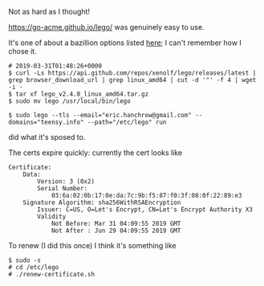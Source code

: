Not as hard as I thought!

https://go-acme.github.io/lego/ was genuinely easy to use.

It's one of about a bazillion options listed [here](https://letsencrypt.org/docs/client-options/); I can't remember how I chose it.

    # 2019-03-31T01:48:26+0000
    $ curl -Ls https://api.github.com/repos/xenolf/lego/releases/latest | grep browser_download_url | grep linux_amd64 | cut -d '"' -f 4 | wget -i -
    $ tar xf lego_v2.4.0_linux_amd64.tar.gz
    $ sudo mv lego /usr/local/bin/lego

    $ sudo lego --tls --email="eric.hanchrow@gmail.com" --domains="teensy.info" --path="/etc/lego" run

did what it's sposed to.

The certs expire quickly: currently the cert looks like

    Certificate:
        Data:
            Version: 3 (0x2)
            Serial Number:
                03:6a:02:0b:17:0e:da:7c:9b:f5:87:f0:3f:08:0f:22:89:e3
        Signature Algorithm: sha256WithRSAEncryption
            Issuer: C=US, O=Let's Encrypt, CN=Let's Encrypt Authority X3
            Validity
                Not Before: Mar 31 04:09:55 2019 GMT
                Not After : Jun 29 04:09:55 2019 GMT

To renew (I did this once) I think it's something like

    $ sudo -s
    # cd /etc/lego
    # ./renew-certificate.sh
